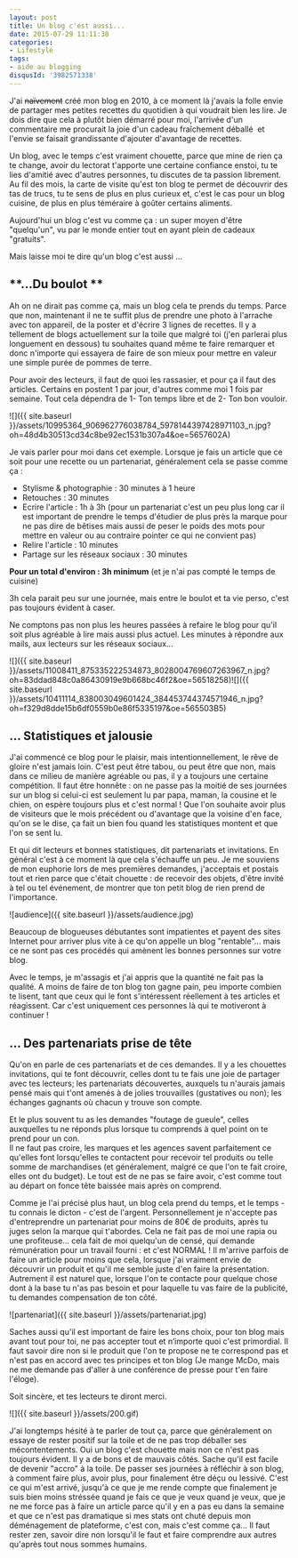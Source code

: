 ```yaml
---
layout: post
title: Un blog c'est aussi...
date: 2015-07-29 11:11:38
categories: 
- Lifestyle
tags: 
- aide au blogging
disqusId: '3982571338'
---
```


J'ai <del>naïvement</del> créé mon blog en 2010, à ce moment là j'avais la folle envie de partager mes petites recettes du quotidien à qui voudrait bien les lire. Je dois dire que cela à plutôt bien démarré pour moi, l'arrivée d'un commentaire me procurait la joie d'un cadeau fraîchement déballé  et l'envie se faisait grandissante d'ajouter d'avantage de recettes.

Un blog, avec le temps c'est vraiment chouette, parce que mine de rien ça te change, avoir du lectorat t'apporte une certaine confiance enstoi, tu te lies d'amitié avec d'autres personnes, tu discutes de ta passion librement. Au fil des mois, la carte de visite qu'est ton blog te permet de découvrir des tas de trucs, tu te sens de plus en plus curieux et, c'est le cas pour un blog cuisine, de plus en plus téméraire à goûter certains aliments.

Aujourd'hui un blog c'est vu comme ça : un super moyen d'être "quelqu'un", vu par le monde entier tout en ayant plein de cadeaux "gratuits".

Mais laisse moi te dire qu'un blog c'est aussi ...

## **...Du boulot **

Ah on ne dirait pas comme ça, mais un blog cela te prends du temps. Parce que non, maintenant il ne te suffit plus de prendre une photo à l'arrache avec ton appareil, de la poster et d'écrire 3 lignes de recettes. Il y a tellement de blogs actuellement sur la toile que malgré toi (j'en parlerai plus longuement en dessous) tu souhaites quand même te faire remarquer et donc n'importe qui essayera de faire de son mieux pour mettre en valeur une simple purée de pommes de terre.

Pour avoir des lecteurs, il faut de quoi les rassasier, et pour ça il faut des articles. Certains en postent 1 par jour, d'autres comme moi 1 fois par semaine. Tout cela dépendra de 1- Ton temps libre et de 2- Ton bon vouloir.

![]({{ site.baseurl }}/assets/10995364_906962776038784_5978144397428971103_n.jpg?oh=48d4b30513cd34c8be92ec1531b307a4&oe=5657602A)

Je vais parler pour moi dans cet exemple. Lorsque je fais un article que ce soit pour une recette ou un partenariat, généralement cela se passe comme ça :

*   Stylisme & photographie : 30 minutes à 1 heure
*   Retouches : 30 minutes
*   Ecrire l'article : 1h à 3h (pour un partenariat c'est un peu plus long car il est important de prendre le temps d'étudier de plus près la marque pour ne pas dire de bêtises mais aussi de peser le poids des mots pour mettre en valeur ou au contraire pointer ce qui ne convient pas)
*   Relire l'article : 10 minutes
*   Partage sur les réseaux sociaux : 30 minutes

**Pour un total d'environ : 3h minimum** (et je n'ai pas compté le temps de cuisine)

3h cela parait peu sur une journée, mais entre le boulot et ta vie perso, c'est pas toujours évident à caser.

Ne comptons pas non plus les heures passées à refaire le blog pour qu'il soit plus agréable à lire mais aussi plus actuel. Les minutes à répondre aux mails, aux lecteurs sur les réseaux sociaux...

![]({{ site.baseurl }}/assets/11008411_875335222534873_8028004769607263967_n.jpg?oh=83ddad848c0a86430919e9b668bc46f2&oe=56518258)![]({{ site.baseurl }}/assets/10411114_838003049601424_384453744374571946_n.jpg?oh=f329d8dde15b6df0559b0e86f5335197&oe=565503B5)

## **... Statistiques et jalousie**

J'ai commencé ce blog pour le plaisir, mais intentionnellement, le rêve de gloire n'est jamais loin. C'est peut être tabou, ou peut être que non, mais dans ce milieu de manière agréable ou pas, il y a toujours une certaine compétition. Il faut être honnête : on ne passe pas la moitié de ses journées sur un blog si celui-ci est seulement lu par papa, maman, la cousine et le chien, on espère toujours plus et c'est normal ! Que l'on souhaite avoir plus de visiteurs que le mois précédent ou d'avantage que la voisine d'en face, qu'on se le dise, ça fait un bien fou quand les statistiques montent et que l'on se sent lu.

Et qui dit lecteurs et bonnes statistiques, dit partenariats et invitations. En général c'est à ce moment là que cela s'échauffe un peu. Je me souviens de mon euphorie lors de mes premières demandes, j'acceptais et postais tout et rien parce que c'était chouette : de recevoir des objets, d'être invité à tel ou tel événement, de montrer que ton petit blog de rien prend de l'importance.

![audience]({{ site.baseurl }}/assets/audience.jpg)

Beaucoup de blogueuses débutantes sont impatientes et payent des sites Internet pour arriver plus vite à ce qu'on appelle un blog "rentable"... mais ce ne sont pas ces procédés qui amènent les bonnes personnes sur votre blog.

Avec le temps, je m'assagis et j'ai appris que la quantité ne fait pas la qualité. A moins de faire de ton blog ton gagne pain, peu importe combien te lisent, tant que ceux qui le font s'intéressent réellement à tes articles et réagissent. Car c'est uniquement ces personnes là qui te motiveront à continuer !

## **... Des partenariats prise de tête**

Qu'on en parle de ces partenariats et de ces demandes. Il y a les chouettes invitations, qui te font découvrir, celles dont tu te fais une joie de partager avec tes lecteurs; les partenariats découvertes, auxquels tu n'aurais jamais pensé mais qui t'ont amenés à de jolies trouvailles (gustatives ou non); les échanges gagnants où chacun y trouve son compte.

Et le plus souvent tu as les demandes "foutage de gueule", celles auxquelles tu ne réponds plus lorsque tu comprends à quel point on te prend pour un con.  
Il ne faut pas croire, les marques et les agences savent parfaitement ce qu'elles font lorsqu'elles te contactent pour recevoir tel produits ou telle somme de marchandises (et généralement, malgré ce que l'on te fait croire, elles ont du budget). Le tout est de ne pas se faire avoir, c'est comme tout au départ on fonce tête baissée mais après on comprend.

Comme je l'ai précisé plus haut, un blog cela prend du temps, et le temps - tu connais le dicton - c'est de l'argent. Personnellement je n'accepte pas d'entreprendre un partenariat pour moins de 80€ de produits, après tu juges selon la marque qui t'abordes. Cela ne fait pas de moi une rapia ou une profiteuse... cela fait de moi quelqu'un de censé, qui demande rémunération pour un travail fourni : et c'est NORMAL ! Il m'arrive parfois de faire un article pour moins que cela, lorsque j'ai vraiment envie de découvrir un produit et qu'il me semble juste d'en faire la présentation. Autrement il est naturel que, lorsque l'on te contacte pour quelque chose dont à la base tu n'as pas besoin et pour laquelle tu vas faire de la publicité, tu demandes compensation de ton côté.

![partenariat]({{ site.baseurl }}/assets/partenariat.jpg)

Saches aussi qu'il est important de faire les bons choix, pour ton blog mais avant tout pour toi, ne pas accepter tout et n’importe quoi c'est primordial. Il faut savoir dire non si le produit que l'on te propose ne te correspond pas et n'est pas en accord avec tes principes et ton blog (Je mange McDo, mais ne me demande pas d'aller à une conférence de presse pour t'en faire l'éloge).

Soit sincère, et tes lecteurs te diront merci.

![]({{ site.baseurl }}/assets/200.gif)

J'ai longtemps hésité à te parler de tout ça, parce que généralement on essaye de rester positif sur la toile et de ne pas trop déballer ses mécontentements. Oui un blog c'est chouette mais non ce n'est pas toujours évident. Il y a de bons et de mauvais côtés. Sache qu'il est facile de devenir "accro" à la toile. De passer ses journées à réfléchir à son blog, à comment faire plus, avoir plus, pour finalement être déçu ou lessivé. C'est ce qui m'est arrivé, jusqu'à ce que je me rende compte que finalement je suis bien moins stréssée quand je fais ce que je veux quand je veux, que je ne me force pas à faire un article parce qu'il y en a pas eu dans la semaine et que ce n'est pas dramatique si mes stats ont chuté depuis mon déménagement de plateforme, c'est con, mais c'est comme ça... Il faut rester zen, savoir dire non lorsqu'il le faut et faire comprendre aux autres qu'après tout nous sommes humains.